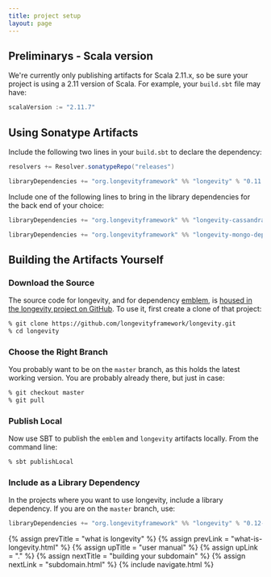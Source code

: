 ```yaml
---
title: project setup
layout: page
---
```


## Preliminarys - Scala version

We're currently only publishing artifacts for Scala 2.11.x, so be sure
your project is using a 2.11 version of Scala. For example, your
`build.sbt` file may have:

```scala
scalaVersion := "2.11.7"
```

## Using Sonatype Artifacts

Include the following two lines in your `build.sbt` to declare the dependency:

```scala
resolvers += Resolver.sonatypeRepo("releases")

libraryDependencies += "org.longevityframework" %% "longevity" % "0.11.1"
```

Include one of the following lines to bring in the library
dependencies for the back end of your choice:

```scala
libraryDependencies += "org.longevityframework" %% "longevity-cassandra-deps" % "0.11.2"

libraryDependencies += "org.longevityframework" %% "longevity-mongo-deps" % "0.11.2"
```

## Building the Artifacts Yourself

### Download the Source

The source code for longevity, and for dependency
[emblem](https://github.com/longevityframework/emblem/wiki), is [housed in the
longevity project on
GitHub](https://github.com/longevityframework/longevity). To use it, first
create a clone of that project:

```bash
% git clone https://github.com/longevityframework/longevity.git
% cd longevity
```

### Choose the Right Branch

You probably want to be on the `master` branch, as this holds the
latest working version. You are probably already there, but just in
case:

```bash
% git checkout master
% git pull
```

### Publish Local

Now use SBT to publish the `emblem` and `longevity` artifacts
locally. From the command line:

```bash
% sbt publishLocal
```

### Include as a Library Dependency

In the projects where you want to use longevity, include a library
dependency. If you are on the `master` branch, use:

```scala
libraryDependencies += "org.longevityframework" %% "longevity" % "0.12-SNAPSHOT"
```

{% assign prevTitle = "what is longevity" %}
{% assign prevLink = "what-is-longevity.html" %}
{% assign upTitle = "user manual" %}
{% assign upLink = "." %}
{% assign nextTitle = "building your subdomain" %}
{% assign nextLink = "subdomain.html" %}
{% include navigate.html %}

